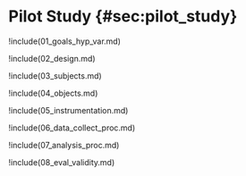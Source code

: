 # Pilot Study {#sec:pilot_study}

!include(01_goals_hyp_var.md)

!include(02_design.md)

!include(03_subjects.md)

!include(04_objects.md)

!include(05_instrumentation.md)

!include(06_data_collect_proc.md)

!include(07_analysis_proc.md)

!include(08_eval_validity.md)
